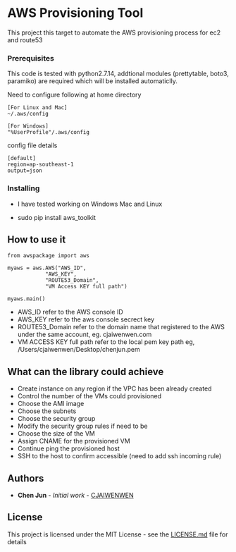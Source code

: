 # AWS Provisioning Tool

This project this target to automate the AWS provisioning process for ec2 and route53

### Prerequisites

This code is tested with python2.7.14, addtional modules (prettytable, boto3, paramiko) are required which will be installed automaticlly.

Need to configure following at home directory
```
[For Linux and Mac]
~/.aws/config
```
```
[For Windows]
"%UserProfile"/.aws/config
```

config file details
```
[default]
region=ap-southeast-1
output=json

```


### Installing

* I have tested working on Windows Mac and Linux

* sudo pip install aws_toolkit

## How to use it

```
from awspackage import aws

myaws = aws.AWS("AWS_ID",
        	"AWS_KEY",
        	"ROUTE53_Domain",
        	"VM Access KEY full path")

myaws.main()

```

* AWS_ID refer to the AWS console ID
* AWS_KEY refer to the aws console secrect key
* ROUTE53_Domain refer to the domain name that registered to the AWS under the same account, eg. cjaiwenwen.com
* VM ACCESS KEY full path refer to the local pem key path eg, /Users/cjaiwenwen/Desktop/chenjun.pem 

## What can the library could achieve

* Create instance on any region if the VPC has been already created
* Control the number of the VMs could provisioned
* Choose the AMI image
* Choose the subnets
* Choose the security group
* Modify the security group rules if need to be
* Choose the size of the VM
* Assign CNAME for the provisioned VM
* Continue ping the provisioned host
* SSH to the host to confirm accessible (need to add ssh incoming rule)


## Authors

* **Chen Jun** - *Initial work* - [CJAIWENWEN](https://github.com/cjaiwenwen)

## License

This project is licensed under the MIT License - see the [LICENSE.md](LICENSE.md) file for details







